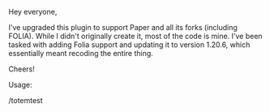 Hey everyone,

I've upgraded this plugin to support Paper and all its forks (including FOLIA). 
While I didn't originally create it, most of the code is mine. 
I've been tasked with adding Folia support and updating it to version 1.20.6, 
which essentially meant recoding the entire thing.

Cheers!

Usage:

/totemtest <player> 
